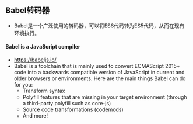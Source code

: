 ## Babel转码器
- Babel是一个广泛使用的转码器，可以将ES6代码转为ES5代码，从而在现有环境执行。
#### Babel is a JavaScript compiler
- https://babeljs.io/
- Babel is a toolchain that is mainly used to convert ECMAScript 2015+ code into a backwards compatible version of JavaScript in current and older browsers or environments. Here are the main things Babel can do for you:
	- Transform syntax
	- Polyfill features that are missing in your target environment (through a third-party polyfill such as core-js)
	- Source code transformations (codemods)
	- And more! 
